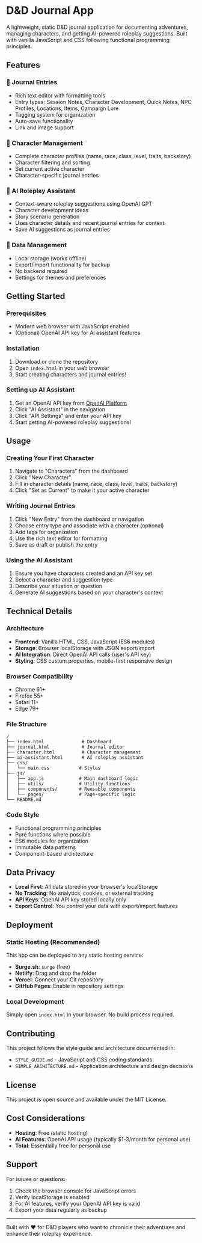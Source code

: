 # D&D Journal App

A lightweight, static D&D journal application for documenting adventures, managing characters, and getting AI-powered roleplay suggestions. Built with vanilla JavaScript and CSS following functional programming principles.

## Features

### 📝 Journal Entries
- Rich text editor with formatting tools
- Entry types: Session Notes, Character Development, Quick Notes, NPC Profiles, Locations, Items, Campaign Lore
- Tagging system for organization
- Auto-save functionality
- Link and image support

### 👥 Character Management
- Complete character profiles (name, race, class, level, traits, backstory)
- Character filtering and sorting
- Set current active character
- Character-specific journal entries

### 🤖 AI Roleplay Assistant
- Context-aware roleplay suggestions using OpenAI GPT
- Character development ideas
- Story scenario generation
- Uses character details and recent journal entries for context
- Save AI suggestions as journal entries

### 💾 Data Management
- Local storage (works offline)
- Export/import functionality for backup
- No backend required
- Settings for themes and preferences

## Getting Started

### Prerequisites
- Modern web browser with JavaScript enabled
- (Optional) OpenAI API key for AI assistant features

### Installation
1. Download or clone the repository
2. Open `index.html` in your web browser
3. Start creating characters and journal entries!

### Setting up AI Assistant
1. Get an OpenAI API key from [OpenAI Platform](https://platform.openai.com/api-keys)
2. Click "AI Assistant" in the navigation
3. Click "API Settings" and enter your API key
4. Start getting AI-powered roleplay suggestions!

## Usage

### Creating Your First Character
1. Navigate to "Characters" from the dashboard
2. Click "New Character"
3. Fill in character details (name, race, class, level, traits, backstory)
4. Click "Set as Current" to make it your active character

### Writing Journal Entries
1. Click "New Entry" from the dashboard or navigation
2. Choose entry type and associate with a character (optional)
3. Add tags for organization
4. Use the rich text editor for formatting
5. Save as draft or publish the entry

### Using the AI Assistant
1. Ensure you have characters created and an API key set
2. Select a character and suggestion type
3. Describe your situation or question
4. Generate AI suggestions based on your character's context

## Technical Details

### Architecture
- **Frontend**: Vanilla HTML, CSS, JavaScript (ES6 modules)
- **Storage**: Browser localStorage with JSON export/import
- **AI Integration**: Direct OpenAI API calls (user's API key)
- **Styling**: CSS custom properties, mobile-first responsive design

### Browser Compatibility
- Chrome 61+
- Firefox 55+
- Safari 11+
- Edge 79+

### File Structure
```
/
├── index.html              # Dashboard
├── journal.html            # Journal editor
├── character.html          # Character management
├── ai-assistant.html       # AI roleplay assistant
├── css/
│   └── main.css           # Styles
├── js/
│   ├── app.js             # Main dashboard logic
│   ├── utils/             # Utility functions
│   ├── components/        # Reusable components
│   └── pages/             # Page-specific logic
└── README.md
```

### Code Style
- Functional programming principles
- Pure functions where possible
- ES6 modules for organization
- Immutable data patterns
- Component-based architecture

## Data Privacy

- **Local First**: All data stored in your browser's localStorage
- **No Tracking**: No analytics, cookies, or external tracking
- **API Keys**: OpenAI API key stored locally only
- **Export Control**: You control your data with export/import features

## Deployment

### Static Hosting (Recommended)
This app can be deployed to any static hosting service:

- **Surge.sh**: `surge` (free)
- **Netlify**: Drag and drop the folder
- **Vercel**: Connect your Git repository
- **GitHub Pages**: Enable in repository settings

### Local Development
Simply open `index.html` in your browser. No build process required.

## Contributing

This project follows the style guide and architecture documented in:
- `STYLE_GUIDE.md` - JavaScript and CSS coding standards
- `SIMPLE_ARCHITECTURE.md` - Application architecture and design decisions

## License

This project is open source and available under the MIT License.

## Cost Considerations

- **Hosting**: Free (static hosting)
- **AI Features**: OpenAI API usage (typically $1-3/month for personal use)
- **Total**: Essentially free for personal use

## Support

For issues or questions:
1. Check the browser console for JavaScript errors
2. Verify localStorage is enabled
3. For AI features, verify your OpenAI API key is valid
4. Export your data regularly as backup

---

Built with ❤️ for D&D players who want to chronicle their adventures and enhance their roleplay experience.